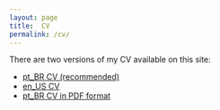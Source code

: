 ```yaml
---
layout: page
title:  CV
permalink: /cv/
---
```

There are two versions of my CV available on this site:

- [pt_BR CV (recommended)](cv-pt_br)
- [en_US CV](cv-en_us)
- [pt_BR CV in PDF format](pdf/myCV.pdf)
